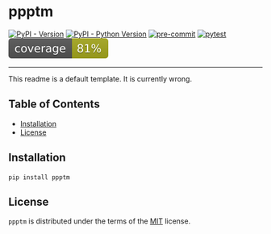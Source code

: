 # ppptm

[![PyPI - Version](https://img.shields.io/pypi/v/ppptm.svg)](https://pypi.org/project/ppptm)
[![PyPI - Python Version](https://img.shields.io/pypi/pyversions/ppptm.svg)](https://pypi.org/project/ppptm)
[![pre-commit](https://github.com/jobrachem/ppptm/actions/workflows/pre-commit.yml/badge.svg)](https://github.com/jobrachem/ppptm/actions/workflows/pre-commit.yml)
[![pytest](https://github.com/jobrachem/ppptm/actions/workflows/pytest.yml/badge.svg)](https://github.com/jobrachem/ppptm/actions/workflows/pytest.yml)
[![pytest-cov](tests/coverage.svg)](https://github.com/jobrachem/ppptm/actions/workflows/pytest.yml)

-----

This readme is a default template. It is currently wrong.

## Table of Contents

- [Installation](#installation)
- [License](#license)

## Installation

```console
pip install ppptm
```

## License

`ppptm` is distributed under the terms of the [MIT](https://spdx.org/licenses/MIT.html) license.
